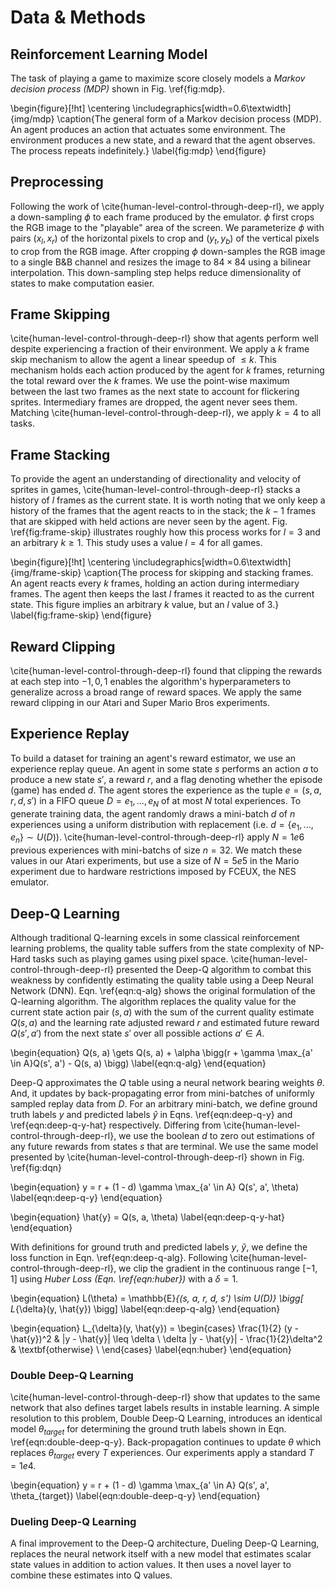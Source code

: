 <!--
    NP-something SMB
http://erikdemaine.org/papers/Mario_FUN2016/paper.pdf
 -->

# Data & Methods

<!-- TODO: discuss games and tasks? -->
<!-- TODO: notation table -->
<!-- TODO: references -->

## Reinforcement Learning Model

The task of playing a game to maximize score closely models a _Markov
decision process (MDP)_ shown in Fig. \ref{fig:mdp}.

\begin{figure}[!ht]
\centering
\includegraphics[width=0.6\textwidth]{img/mdp}
\caption{The general form of a Markov decision process (MDP). An agent
produces an action that actuates some environment. The environment produces a
new state, and a reward that the agent observes. The process repeats
indefinitely.}
\label{fig:mdp}
\end{figure}

## Preprocessing

Following the work of \cite{human-level-control-through-deep-rl}, we apply a
down-sampling $\phi$ to each frame produced by the emulator. $\phi$ first
crops the RGB image to the "playable" area of the screen. We parameterize
$\phi$ with pairs $(x_l, x_r)$ of the horizontal pixels to crop and
$(y_t, y_b)$ of the vertical pixels to crop from the RGB image. After
cropping $\phi$ down-samples the RGB image to a single B&B channel and resizes
the image to $84 \times 84$ using a bilinear interpolation. This down-sampling
step helps reduce dimensionality of states to make computation easier.

## Frame Skipping

<!-- TODO: update k value if we use mario instead -->

\cite{human-level-control-through-deep-rl} show that agents perform well
despite experiencing a fraction of their environment. We apply a $k$ frame
skip mechanism to allow the agent a linear speedup of $\leq k$. This
mechanism holds each action produced by the agent for $k$ frames, returning
the total reward over the $k$ frames. We use the point-wise maximum between
the last two frames as the next state to account for flickering sprites.
Intermediary frames are dropped, the agent never sees them. Matching
\cite{human-level-control-through-deep-rl}, we apply $k = 4$ to all tasks.

## Frame Stacking

To provide the agent an understanding of directionality and velocity of
sprites in games, \cite{human-level-control-through-deep-rl} stacks a history
of $l$ frames as the current state. It is worth noting that we only keep a
history of the frames that the agent reacts to in the stack; the $k - 1$
frames that are skipped with held actions are never seen by the agent. Fig.
\ref{fig:frame-skip} illustrates roughly how this process works for $l = 3$
and an arbitrary $k \geq 1$. This study uses a value $l = 4$ for all games.

\begin{figure}[!ht]
\centering
\includegraphics[width=0.6\textwidth]{img/frame-skip}
\caption{The process for skipping and stacking frames. An agent reacts every
$k$ frames, holding an action during intermediary frames. The agent then keeps
the last $l$ frames it reacted to as the current state. This figure implies
an arbitrary $k$ value, but an $l$ value of $3$.}
\label{fig:frame-skip}
\end{figure}

## Reward Clipping

\cite{human-level-control-through-deep-rl} found that clipping the rewards
at each step into ${-1, 0, 1}$ enables the algorithm's hyperparameters to
generalize across a broad range of reward spaces. We apply the same reward
clipping in our Atari and Super Mario Bros experiments.

## Experience Replay

<!-- TODO: check FCEUX spelling and reference -->
<!-- TODO: note that prioritized is better, ran out of time -->

To build a dataset for training an agent's reward estimator, we use an
experience replay queue. An agent in some state $s$ performs an action $a$ to
produce a new state $s'$, a reward $r$, and a flag denoting whether the
episode (game) has ended $d$. The agent stores the experience as the tuple
$e = (s, a, r, d, s')$ in a FIFO queue $D = {e_1, ..., e_N}$ of at most $N$
total experiences. To generate training data, the agent randomly draws a
mini-batch $d$ of $n$ experiences using a uniform distribution with
replacement (i.e. $d = \{e_1, ..., e_n\} \sim U(D)$).
\cite{human-level-control-through-deep-rl} apply $N = 1e6$ previous
experiences with mini-batchs of size $n = 32$. We match these values in our
Atari experiments, but use a size of $N = 5e5$ in the Mario experiment due to
hardware restrictions imposed by FCEUX, the NES emulator.

## Deep-Q Learning

Although traditional Q-learning excels in some classical reinforcement
learning problems, the quality table suffers from the state complexity of
NP-Hard tasks such as playing games using pixel space.
\cite{human-level-control-through-deep-rl} presented the Deep-Q algorithm to
combat this weakness by confidently estimating the quality table using a Deep
Neural Network (DNN). Eqn. \ref{eqn:q-alg} shows the original formulation of
the Q-learning algorithm. The algorithm replaces the quality value for the
current state action pair $(s, a)$ with the sum of the current quality
estimate $Q(s, a)$ and the learning rate adjusted reward $r$ and estimated
future reward $Q(s', a')$ from the next state $s'$ over all possible actions
$a' \in A$.

\begin{equation}
Q(s, a) \gets Q(s, a) + \alpha \bigg(r + \gamma \max_{a' \in A}Q(s', a') - Q(s, a) \bigg)
\label{eqn:q-alg}
\end{equation}

Deep-Q approximates the $Q$ table using a neural network bearing weights
$\theta$. And, it updates by back-propagating error from mini-batches of
uniformly sampled replay data from $D$. For an arbitrary mini-batch, we define
ground truth labels $y$ and predicted labels $\hat{y}$ in Eqns.
\ref{eqn:deep-q-y} and \ref{eqn:deep-q-y-hat} respectively. Differing from
\cite{human-level-control-through-deep-rl}, we use the boolean $d$ to zero
out estimations of any future rewards from states $s$ that are terminal. We
use the same model presented by  \cite{human-level-control-through-deep-rl}
shown in Fig. \ref{fig:dqn}

\begin{equation}
y = r + (1 - d) \gamma \max_{a' \in A} Q(s', a', \theta)
\label{eqn:deep-q-y}
\end{equation}

\begin{equation}
\hat{y} = Q(s, a, \theta)
\label{eqn:deep-q-y-hat}
\end{equation}

With definitions for ground truth and predicted labels $y$, $\hat{y}$, we
define the loss function in Eqn. \ref{eqn:deep-q-alg}. Following
\cite{human-level-control-through-deep-rl}, we clip the gradient in the
continuous range $[-1, 1]$ using _Huber Loss (Eqn. \ref{eqn:huber})_ with a
$\delta = 1$.

\begin{equation}
L(\theta) =
\mathbb{E}_{(s, a, r, d, s') \sim U(D)} \bigg[ L_{\delta}(y, \hat{y}) \bigg]
\label{eqn:deep-q-alg}
\end{equation}

\begin{equation}
L_{\delta}(y, \hat{y}) = \begin{cases}
      \frac{1}{2} (y - \hat{y})^2                & |y - \hat{y}| \leq \delta \\
      \delta |y - \hat{y}| - \frac{1}{2}\delta^2 & \textbf{otherwise} \\
\end{cases}
\label{eqn:huber}
\end{equation}

<!-- #### Replay Rate

The agent updates the network weights from replay memory every $R$ _states_.
In this way, we reduce overfitting and early convergence to suboptimal
policies. -->

### Double Deep-Q Learning

\cite{human-level-control-through-deep-rl} show that updates to the same
network that also defines target labels results in instable learning. A
simple resolution to this problem, Double Deep-Q Learning, introduces an
identical model $\theta_{target}$ for determining the ground truth labels
shown in Eqn. \ref{eqn:double-deep-q-y}. Back-propagation continues to update
$\theta$ which replaces $\theta_{target}$ every $T$ experiences. Our
experiments apply a standard $T = 1e4$.

\begin{equation}
y = r + (1 - d) \gamma \max_{a' \in A} Q(s', a', \theta_{target})
\label{eqn:double-deep-q-y}
\end{equation}

### Dueling Deep-Q Learning

A final improvement to the Deep-Q architecture, Dueling Deep-Q Learning,
replaces the neural network itself with a new model that estimates scalar
state values in addition to action values. It then uses a novel layer to
combine these estimates into Q values.


<!--
## Hardware Configuration

We use two distinct hardware configurations in our experiment. For the Atari
range of experiments, we use the servers of \cite{OhioSupercomputerCenter1987}.

TODO: get specs of the servers

The \cite{OhioSupercomputerCenter1987} provides no super user access, necessary
to install the NES emulator, FCEUX, used in the Mario experiment. We instead
run this experiment locally on a workstation with a 4.2GHz Intel Core i5,
nVidia GTX1070, and 32GB of 3200MHz RAM. Unlike the Atari emulator, which is
written in Python, FCEUX is a standalone application that supports plugins
written in Lua. To interface with our Python stack, the use of a client server
pattern between game engine process and the agent process. Unfortunately, this
overhead drastically impedes the agent's ability to interact with the
environment. We note a slowdown of $\approx 8$x as compared to the Atari
emulator based on agent frame rate. -->
